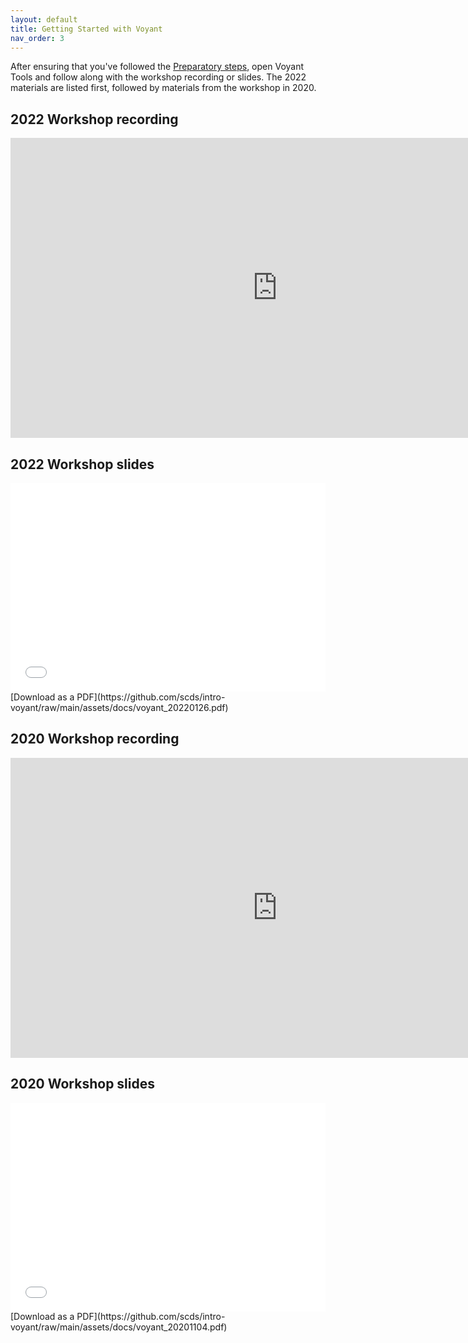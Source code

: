 ```yaml
---
layout: default
title: Getting Started with Voyant
nav_order: 3
---
```


After ensuring that you've followed the [Preparatory steps](preparation), open Voyant Tools and follow along with the workshop recording or slides. The 2022 materials are listed first, followed by materials from the workshop in 2020.

## 2022 Workshop recording

<iframe height="480" width="853" allowfullscreen frameborder=0 src="https://echo360.ca/media/47bc1828-72c0-4936-b963-5ad76743142b/public"></iframe>
<!--View the original [here](https://echo360.ca/media/cf61730c-a57a-4591-aeef-a4abf37a78ec/public).-->

## 2022 Workshop slides

<div style="position:relative;padding-top:66.25%;">
<iframe src="//docs.google.com/viewer?url=https://github.com/scds/intro-voyant/raw/main/assets/docs/voyant_20220126.pdf?dl=0&hl=en_US&embedded=true" class="gde-frame" style="position:absolute;top:0;left:0;width:100%;height:100%;border:none;" scrolling="no"></iframe>
</div>
[Download as a PDF](https://github.com/scds/intro-voyant/raw/main/assets/docs/voyant_20220126.pdf)
<br>

## 2020 Workshop recording

<iframe height="480" width="853" allowfullscreen frameborder=0 src="https://echo360.ca/media/cf61730c-a57a-4591-aeef-a4abf37a78ec/public?autoplay=false&automute=false"></iframe>
<!--View the original [here](https://echo360.ca/media/cf61730c-a57a-4591-aeef-a4abf37a78ec/public).-->

## 2020 Workshop slides
<div style="position:relative;padding-top:66.25%;">
<iframe src="//docs.google.com/viewer?url=https://github.com/scds/intro-voyant/raw/main/assets/docs/voyant_20201104.pdf?dl=0&hl=en_US&embedded=true" class="gde-frame" style="position:absolute;top:0;left:0;width:100%;height:100%;border:none;" scrolling="no"></iframe>
</div>
[Download as a PDF](https://github.com/scds/intro-voyant/raw/main/assets/docs/voyant_20201104.pdf)
<br>
